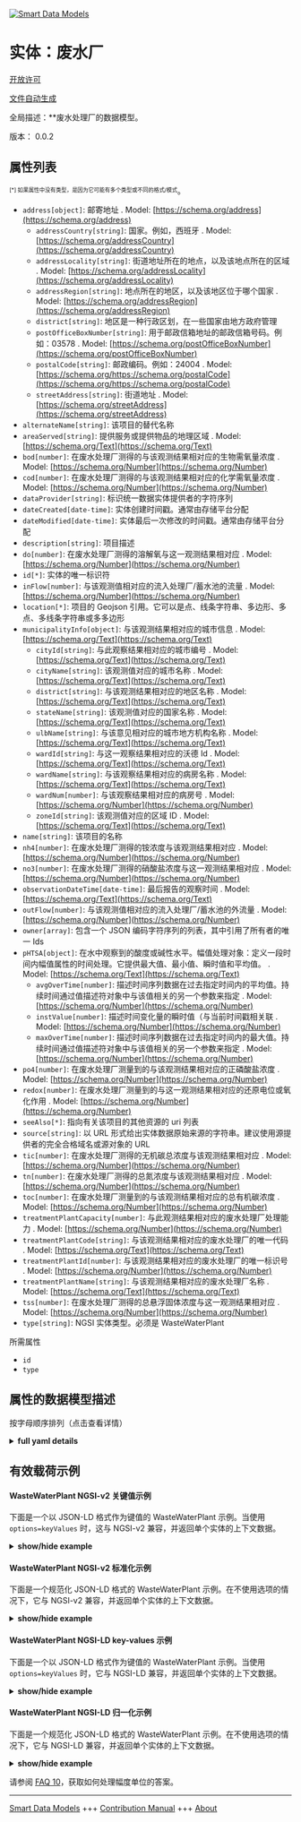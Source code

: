 <!-- 10-Header -->    
[![Smart Data Models](https://smartdatamodels.org/wp-content/uploads/2022/01/SmartDataModels_logo.png "Logo")](https://smartdatamodels.org)    
实体：废水厂    
======<!-- /10-Header -->    
<!-- 15-License -->    
[开放许可](https://github.com/smart-data-models//dataModel.WasteWater/blob/master/WasteWaterPlant/LICENSE.md)    
[文件自动生成](https://docs.google.com/presentation/d/e/2PACX-1vTs-Ng5dIAwkg91oTTUdt8ua7woBXhPnwavZ0FxgR8BsAI_Ek3C5q97Nd94HS8KhP-r_quD4H0fgyt3/pub?start=false&loop=false&delayms=3000#slide=id.gb715ace035_0_60)    
<!-- /15-License -->    
<!-- 20-Description -->    
全局描述：**废水处理厂的数据模型。    
版本： 0.0.2    
<!-- /20-Description -->    
<!-- 30-PropertiesList -->    
## 属性列表    
<sup><sub>[*] 如果属性中没有类型，是因为它可能有多个类型或不同的格式/模式</sub></sup>。    
- `address[object]`: 邮寄地址  . Model: [https://schema.org/address](https://schema.org/address)	- `addressCountry[string]`: 国家。例如，西班牙  . Model: [https://schema.org/addressCountry](https://schema.org/addressCountry)    
	- `addressLocality[string]`: 街道地址所在的地点，以及该地点所在的区域  . Model: [https://schema.org/addressLocality](https://schema.org/addressLocality)    
	- `addressRegion[string]`: 地点所在的地区，以及该地区位于哪个国家  . Model: [https://schema.org/addressRegion](https://schema.org/addressRegion)    
	- `district[string]`: 地区是一种行政区划，在一些国家由地方政府管理      
	- `postOfficeBoxNumber[string]`: 用于邮政信箱地址的邮政信箱号码。例如：03578  . Model: [https://schema.org/postOfficeBoxNumber](https://schema.org/postOfficeBoxNumber)    
	- `postalCode[string]`: 邮政编码。例如：24004  . Model: [https://schema.org/https://schema.org/postalCode](https://schema.org/https://schema.org/postalCode)    
	- `streetAddress[string]`: 街道地址  . Model: [https://schema.org/streetAddress](https://schema.org/streetAddress)    
- `alternateName[string]`: 该项目的替代名称  - `areaServed[string]`: 提供服务或提供物品的地理区域  . Model: [https://schema.org/Text](https://schema.org/Text)- `bod[number]`: 在废水处理厂测得的与该观测结果相对应的生物需氧量浓度  . Model: [https://schema.org/Number](https://schema.org/Number)- `cod[number]`: 在废水处理厂测得的与该观测结果相对应的化学需氧量浓度  . Model: [https://schema.org/Number](https://schema.org/Number)- `dataProvider[string]`: 标识统一数据实体提供者的字符序列  - `dateCreated[date-time]`: 实体创建时间戳。通常由存储平台分配  - `dateModified[date-time]`: 实体最后一次修改的时间戳。通常由存储平台分配  - `description[string]`: 项目描述  - `do[number]`: 在废水处理厂测得的溶解氧与这一观测结果相对应  . Model: [https://schema.org/Number](https://schema.org/Number)- `id[*]`: 实体的唯一标识符  - `inFlow[number]`: 与该观测值相对应的流入处理厂/蓄水池的流量  . Model: [https://schema.org/Number](https://schema.org/Number)- `location[*]`: 项目的 Geojson 引用。它可以是点、线条字符串、多边形、多点、多线条字符串或多多边形  - `municipalityInfo[object]`: 与该观测结果相对应的城市信息  . Model: [https://schema.org/Text](https://schema.org/Text)	- `cityId[string]`: 与此观察结果相对应的城市编号  . Model: [https://schema.org/Text](https://schema.org/Text)    
	- `cityName[string]`: 该观测值对应的城市名称  . Model: [https://schema.org/Text](https://schema.org/Text)    
	- `district[string]`: 与该观测结果相对应的地区名称  . Model: [https://schema.org/Text](https://schema.org/Text)    
	- `stateName[string]`: 该观测值对应的国家名称  . Model: [https://schema.org/Text](https://schema.org/Text)    
	- `ulbName[string]`: 与该意见相对应的城市地方机构名称  . Model: [https://schema.org/Text](https://schema.org/Text)    
	- `wardId[string]`: 与这一观察结果相对应的沃德 Id  . Model: [https://schema.org/Text](https://schema.org/Text)    
	- `wardName[string]`: 与该观察结果相对应的病房名称  . Model: [https://schema.org/Text](https://schema.org/Text)    
	- `wardNum[number]`: 与该观察结果相对应的病房号  . Model: [https://schema.org/Number](https://schema.org/Number)    
	- `zoneId[string]`: 该观测值对应的区域 ID  . Model: [https://schema.org/Text](https://schema.org/Text)    
- `name[string]`: 该项目的名称  - `nh4[number]`: 在废水处理厂测得的铵浓度与该观测结果相对应  . Model: [https://schema.org/Number](https://schema.org/Number)- `no3[number]`: 在废水处理厂测得的硝酸盐浓度与这一观测结果相对应  . Model: [https://schema.org/Number](https://schema.org/Number)- `observationDateTime[date-time]`: 最后报告的观察时间  . Model: [https://schema.org/Text](https://schema.org/Text)- `outFlow[number]`: 与该观测值相对应的流入处理厂/蓄水池的外流量  . Model: [https://schema.org/Number](https://schema.org/Number)- `owner[array]`: 包含一个 JSON 编码字符序列的列表，其中引用了所有者的唯一 Ids  - `pHTSA[object]`: 在水中观察到的酸度或碱性水平。幅值处理对象：定义一段时间内幅值属性的时间处理。它提供最大值、最小值、瞬时值和平均值。  . Model: [https://schema.org/Text](https://schema.org/Text)	- `avgOverTime[number]`: 描述时间序列数据在过去指定时间内的平均值。持续时间通过值描述符对象中与该值相关的另一个参数来指定  . Model: [https://schema.org/Number](https://schema.org/Number)    
	- `instValue[number]`: 描述时间变化量的瞬时值（与当前时间戳相关联  . Model: [https://schema.org/Number](https://schema.org/Number)    
	- `maxOverTime[number]`: 描述时间序列数据在过去指定时间内的最大值。持续时间通过值描述符对象中与该值相关的另一个参数来指定  . Model: [https://schema.org/Number](https://schema.org/Number)    
- `po4[number]`: 在废水处理厂测量到的与该观测结果相对应的正磷酸盐浓度  . Model: [https://schema.org/Number](https://schema.org/Number)- `redox[number]`: 在废水处理厂测量到的与这一观测结果相对应的还原电位或氧化作用  . Model: [https://schema.org/Number](https://schema.org/Number)- `seeAlso[*]`: 指向有关该项目的其他资源的 uri 列表  - `source[string]`: 以 URL 形式给出实体数据原始来源的字符串。建议使用源提供者的完全合格域名或源对象的 URL  - `tic[number]`: 在废水处理厂测得的无机碳总浓度与该观测结果相对应  . Model: [https://schema.org/Number](https://schema.org/Number)- `tn[number]`: 在废水处理厂测得的总氮浓度与该观测结果相对应  . Model: [https://schema.org/Number](https://schema.org/Number)- `toc[number]`: 在废水处理厂测量到的与该观测结果相对应的总有机碳浓度  . Model: [https://schema.org/Number](https://schema.org/Number)- `treatmentPlantCapacity[number]`: 与此观测结果相对应的废水处理厂处理能力  . Model: [https://schema.org/Number](https://schema.org/Number)- `treatmentPlantCode[string]`: 与该观测结果相对应的废水处理厂的唯一代码  . Model: [https://schema.org/Text](https://schema.org/Text)- `treatmentPlantId[number]`: 与该观测结果相对应的废水处理厂的唯一标识号  . Model: [https://schema.org/Number](https://schema.org/Number)- `treatmentPlantName[string]`: 与该观测结果相对应的废水处理厂名称  . Model: [https://schema.org/Text](https://schema.org/Text)- `tss[number]`: 在废水处理厂测得的总悬浮固体浓度与这一观测结果相对应  . Model: [https://schema.org/Number](https://schema.org/Number)- `type[string]`: NGSI 实体类型。必须是 WasteWaterPlant  <!-- /30-PropertiesList -->    
<!-- 35-RequiredProperties -->    
所需属性    
- `id`  - `type`  <!-- /35-RequiredProperties -->    
<!-- 40-RequiredProperties -->    
<!-- /40-RequiredProperties -->    
<!-- 50-DataModelHeader -->    
## 属性的数据模型描述    
按字母顺序排列（点击查看详情）    
<!-- /50-DataModelHeader -->    
<!-- 60-ModelYaml -->    
<details><summary><strong>full yaml details</strong></summary>      
```yaml    
WasteWaterPlant:      
  description: Data model for waste water treatment plant.      
  properties:      
    address:      
      description: The mailing address      
      properties:      
        addressCountry:      
          description: 'The country. For example, Spain'      
          type: string      
          x-ngsi:      
            model: https://schema.org/addressCountry      
            type: Property      
        addressLocality:      
          description: 'The locality in which the street address is, and which is in the region'      
          type: string      
          x-ngsi:      
            model: https://schema.org/addressLocality      
            type: Property      
        addressRegion:      
          description: 'The region in which the locality is, and which is in the country'      
          type: string      
          x-ngsi:      
            model: https://schema.org/addressRegion      
            type: Property      
        district:      
          description: 'A district is a type of administrative division that, in some countries, is managed by the local government'      
          type: string      
          x-ngsi:      
            type: Property      
        postOfficeBoxNumber:      
          description: 'The post office box number for PO box addresses. For example, 03578'      
          type: string      
          x-ngsi:      
            model: https://schema.org/postOfficeBoxNumber      
            type: Property      
        postalCode:      
          description: 'The postal code. For example, 24004'      
          type: string      
          x-ngsi:      
            model: https://schema.org/https://schema.org/postalCode      
            type: Property      
        streetAddress:      
          description: The street address      
          type: string      
          x-ngsi:      
            model: https://schema.org/streetAddress      
            type: Property      
        streetNr:      
          description: Number identifying a specific property on a public street      
          type: string      
          x-ngsi:      
            type: Property      
      type: object      
      x-ngsi:      
        model: https://schema.org/address      
        type: Property      
    alternateName:      
      description: An alternative name for this item      
      type: string      
      x-ngsi:      
        type: Property      
    areaServed:      
      description: The geographic area where a service or offered item is provided      
      type: string      
      x-ngsi:      
        model: https://schema.org/Text      
        type: Property      
    bod:      
      description: Biological Oxygen Demand concentration measured in the waste-water treatment plant corresponding to this observation      
      type: number      
      x-ngsi:      
        model: https://schema.org/Number      
        type: Property      
    cod:      
      description: Chemical Oxygen Demand concentration measured in the waste-water treatment plant corresponding to this observation      
      type: number      
      x-ngsi:      
        model: https://schema.org/Number      
        type: Property      
    dataProvider:      
      description: A sequence of characters identifying the provider of the harmonised data entity      
      type: string      
      x-ngsi:      
        type: Property      
    dateCreated:      
      description: Entity creation timestamp. This will usually be allocated by the storage platform      
      format: date-time      
      type: string      
      x-ngsi:      
        type: Property      
    dateModified:      
      description: Timestamp of the last modification of the entity. This will usually be allocated by the storage platform      
      format: date-time      
      type: string      
      x-ngsi:      
        type: Property      
    description:      
      description: A description of this item      
      type: string      
      x-ngsi:      
        type: Property      
    do:      
      description: Dissolved oxygen measured in the waste-water treatment plant corresponding to this observation      
      type: number      
      x-ngsi:      
        model: https://schema.org/Number      
        type: Property      
    id:      
      anyOf:      
        - description: Identifier format of any NGSI entity      
          maxLength: 256      
          minLength: 1      
          pattern: ^[\w\-\.\{\}\$\+\*\[\]`|~^@!,:\\]+$      
          type: string      
          x-ngsi:      
            type: Property      
        - description: Identifier format of any NGSI entity      
          format: uri      
          type: string      
          x-ngsi:      
            type: Property      
      description: Unique identifier of the entity      
      x-ngsi:      
        type: Property      
    inFlow:      
      description: In-flow amount into the treatment plant/reservoir corresponding to this observation      
      type: number      
      x-ngsi:      
        model: https://schema.org/Number      
        type: Property      
    location:      
      description: 'Geojson reference to the item. It can be Point, LineString, Polygon, MultiPoint, MultiLineString or MultiPolygon'      
      oneOf:      
        - description: Geojson reference to the item. Point      
          properties:      
            bbox:      
              items:      
                type: number      
              minItems: 4      
              type: array      
            coordinates:      
              items:      
                type: number      
              minItems: 2      
              type: array      
            type:      
              enum:      
                - Point      
              type: string      
          required:      
            - type      
            - coordinates      
          title: GeoJSON Point      
          type: object      
          x-ngsi:      
            type: GeoProperty      
        - description: Geojson reference to the item. LineString      
          properties:      
            bbox:      
              items:      
                type: number      
              minItems: 4      
              type: array      
            coordinates:      
              items:      
                items:      
                  type: number      
                minItems: 2      
                type: array      
              minItems: 2      
              type: array      
            type:      
              enum:      
                - LineString      
              type: string      
          required:      
            - type      
            - coordinates      
          title: GeoJSON LineString      
          type: object      
          x-ngsi:      
            type: GeoProperty      
        - description: Geojson reference to the item. Polygon      
          properties:      
            bbox:      
              items:      
                type: number      
              minItems: 4      
              type: array      
            coordinates:      
              items:      
                items:      
                  items:      
                    type: number      
                  minItems: 2      
                  type: array      
                minItems: 4      
                type: array      
              type: array      
            type:      
              enum:      
                - Polygon      
              type: string      
          required:      
            - type      
            - coordinates      
          title: GeoJSON Polygon      
          type: object      
          x-ngsi:      
            type: GeoProperty      
        - description: Geojson reference to the item. MultiPoint      
          properties:      
            bbox:      
              items:      
                type: number      
              minItems: 4      
              type: array      
            coordinates:      
              items:      
                items:      
                  type: number      
                minItems: 2      
                type: array      
              type: array      
            type:      
              enum:      
                - MultiPoint      
              type: string      
          required:      
            - type      
            - coordinates      
          title: GeoJSON MultiPoint      
          type: object      
          x-ngsi:      
            type: GeoProperty      
        - description: Geojson reference to the item. MultiLineString      
          properties:      
            bbox:      
              items:      
                type: number      
              minItems: 4      
              type: array      
            coordinates:      
              items:      
                items:      
                  items:      
                    type: number      
                  minItems: 2      
                  type: array      
                minItems: 2      
                type: array      
              type: array      
            type:      
              enum:      
                - MultiLineString      
              type: string      
          required:      
            - type      
            - coordinates      
          title: GeoJSON MultiLineString      
          type: object      
          x-ngsi:      
            type: GeoProperty      
        - description: Geojson reference to the item. MultiLineString      
          properties:      
            bbox:      
              items:      
                type: number      
              minItems: 4      
              type: array      
            coordinates:      
              items:      
                items:      
                  items:      
                    items:      
                      type: number      
                    minItems: 2      
                    type: array      
                  minItems: 4      
                  type: array      
                type: array      
              type: array      
            type:      
              enum:      
                - MultiPolygon      
              type: string      
          required:      
            - type      
            - coordinates      
          title: GeoJSON MultiPolygon      
          type: object      
          x-ngsi:      
            type: GeoProperty      
      x-ngsi:      
        type: GeoProperty      
    municipalityInfo:      
      description: Municipality information corresponding to this observation      
      properties:      
        cityId:      
          description: City Id corresponding to this observation      
          type: string      
          x-ngsi:      
            model: https://schema.org/Text      
            type: Property      
        cityName:      
          description: City name corresponding to this observation      
          type: string      
          x-ngsi:      
            model: https://schema.org/Text      
            type: Property      
        district:      
          description: District name corresponding to this observation      
          type: string      
          x-ngsi:      
            model: https://schema.org/Text      
            type: Property      
        stateName:      
          description: Name of the state corresponding to this observation      
          type: string      
          x-ngsi:      
            model: https://schema.org/Text      
            type: Property      
        ulbName:      
          description: Name of the Urban Local Body corresponding to this observation      
          type: string      
          x-ngsi:      
            model: https://schema.org/Text      
            type: Property      
        wardId:      
          description: Ward Id corresponding to this observation      
          type: string      
          x-ngsi:      
            model: https://schema.org/Text      
            type: Property      
        wardName:      
          description: Ward name corresponding to this observation      
          type: string      
          x-ngsi:      
            model: https://schema.org/Text      
            type: Property      
        wardNum:      
          description: Ward number corresponding to this observation      
          type: number      
          x-ngsi:      
            model: https://schema.org/Number      
            type: Property      
        zoneId:      
          description: Zone Id corresponding to this observation      
          type: string      
          x-ngsi:      
            model: https://schema.org/Text      
            type: Property      
        zoneName:      
          description: Zone name corresponding to this observation      
          type: string      
          x-ngsi:      
            model: https://schema.org/Text      
            type: Property      
      type: object      
      x-ngsi:      
        model: https://schema.org/Text      
        type: Property      
    name:      
      description: The name of this item      
      type: string      
      x-ngsi:      
        type: Property      
    nh4:      
      description: Ammonium concentration measured in the waste-water treatment plant corresponding to this observation      
      type: number      
      x-ngsi:      
        model: https://schema.org/Number      
        type: Property      
    no3:      
      description: Nitrate concentration measured in waste-water treatment plant corresponding to this observation      
      type: number      
      x-ngsi:      
        model: https://schema.org/Number      
        type: Property      
    observationDateTime:      
      description: Last reported time of observation      
      format: date-time      
      type: string      
      x-ngsi:      
        model: https://schema.org/Text      
        type: Property      
    outFlow:      
      description: Out-flow amount into the treatment plant/reservoir corresponding to this observation      
      type: number      
      x-ngsi:      
        model: https://schema.org/Number      
        type: Property      
    owner:      
      description: A List containing a JSON encoded sequence of characters referencing the unique Ids of the owner(s)      
      items:      
        anyOf:      
          - description: Identifier format of any NGSI entity      
            maxLength: 256      
            minLength: 1      
            pattern: ^[\w\-\.\{\}\$\+\*\[\]`|~^@!,:\\]+$      
            type: string      
            x-ngsi:      
              type: Property      
          - description: Identifier format of any NGSI entity      
            format: uri      
            type: string      
            x-ngsi:      
              type: Property      
        description: Unique identifier of the entity      
        x-ngsi:      
          type: Property      
      type: array      
      x-ngsi:      
        type: Property      
    pHTSA:      
      description: 'Acidity level or basicity level observed in the water. Object defining the temporal processing of the magnitude property during a period. It provides maximum, minimum, instant value and average'      
      properties:      
        avgOverTime:      
          description: Describes the average value of a time-series data over a specified duration in past. The duration is specified using another parameter in the value descriptor object related to this value      
          type: number      
          x-ngsi:      
            model: https://schema.org/Number      
            type: Property      
        instValue:      
          description: Describes the instantaneous value (associated with the current timestamp) of a time varying quantity      
          type: number      
          x-ngsi:      
            model: https://schema.org/Number      
            type: Property      
        maxOverTime:      
          description: Describes the maximum value of a time-series data over a specified duration in past. The duration is specified using another parameter in the value descriptor object related to this value      
          type: number      
          x-ngsi:      
            model: https://schema.org/Number      
            type: Property      
        minOverTime:      
          description: Describes the minimum value of a time-series data over a specified duration in past. The duration is specified using another parameter in the value descriptor object related to this value      
          type: number      
          x-ngsi:      
            model: https://schema.org/Number      
            type: Property      
      type: object      
      x-ngsi:      
        model: https://schema.org/Text      
        type: Property      
    po4:      
      description: Ortho-phosphate concentration measured in the waste-water treatment plant corresponding to this observation      
      type: number      
      x-ngsi:      
        model: https://schema.org/Number      
        type: Property      
    redox:      
      description: Reduction potential or oxidation measured in waste-water treatment plant corresponding to this observation      
      type: number      
      x-ngsi:      
        model: https://schema.org/Number      
        type: Property      
    seeAlso:      
      description: list of uri pointing to additional resources about the item      
      oneOf:      
        - items:      
            format: uri      
            type: string      
          minItems: 1      
          type: array      
        - format: uri      
          type: string      
      x-ngsi:      
        type: Property      
    source:      
      description: 'A sequence of characters giving the original source of the entity data as a URL. Recommended to be the fully qualified domain name of the source provider, or the URL to the source object'      
      type: string      
      x-ngsi:      
        type: Property      
    tic:      
      description: Total Inorganic Carbon concentration measured in the waste-water treatment plant corresponding to this observation      
      type: number      
      x-ngsi:      
        model: https://schema.org/Number      
        type: Property      
    tn:      
      description: Total Nitrogen concentration measured in waste-water treatment plant corresponding to this observation      
      type: number      
      x-ngsi:      
        model: https://schema.org/Number      
        type: Property      
    toc:      
      description: Total Organic Carbon concentration measured in the waste-water treatment plant corresponding to this observation      
      type: number      
      x-ngsi:      
        model: https://schema.org/Number      
        type: Property      
    treatmentPlantCapacity:      
      description: Handling capacity of the waste-water treatment plant corresponding to this observation      
      type: number      
      x-ngsi:      
        model: https://schema.org/Number      
        type: Property      
    treatmentPlantCode:      
      description: Unique code for the waste-water treatment plant corresponding to this observation      
      type: string      
      x-ngsi:      
        model: https://schema.org/Text      
        type: Property      
    treatmentPlantId:      
      description: Unique identification number for the waste-water treatment plant corresponding to this observation      
      type: number      
      x-ngsi:      
        model: https://schema.org/Number      
        type: Property      
    treatmentPlantName:      
      description: Name of the waste-water treatment plant corresponding to this observation      
      type: string      
      x-ngsi:      
        model: https://schema.org/Text      
        type: Property      
    tss:      
      description: Total suspended solids concentration measured in a waste-water treatment plant corresponding to this observation      
      type: number      
      x-ngsi:      
        model: https://schema.org/Number      
        type: Property      
    type:      
      description: NGSI entity type. It has to be WasteWaterPlant      
      enum:      
        - WasteWaterPlant      
      type: string      
      x-ngsi:      
        type: Property      
  required:      
    - id      
    - type      
  type: object      
  x-derived-from: ""      
  x-disclaimer: 'Redistribution and use in source and binary forms, with or without modification, are permitted  provided that the license conditions are met. Copyleft (c) 2022 Contributors to Smart Data Models Program'      
  x-license-url: https://github.com/smart-data-models/dataModel.WasteWater/blob/master/WasteWaterPlant/LICENSE.md      
  x-model-schema: https://smart-data-models.github.io/dataModel.WasteWater/WasteWaterPlant/schema.json      
  x-model-tags: IUDX      
  x-version: 0.0.2      
```    
</details>      
<!-- /60-ModelYaml -->    
<!-- 70-MiddleNotes -->    
<!-- /70-MiddleNotes -->    
<!-- 80-Examples -->    
## 有效载荷示例    
#### WasteWaterPlant NGSI-v2 关键值示例    
下面是一个以 JSON-LD 格式作为键值的 WasteWaterPlant 示例。当使用 `options=keyValues` 时，这与 NGSI-v2 兼容，并返回单个实体的上下文数据。    
<details><summary><strong>show/hide example</strong></summary>      
```json  
{  
  "id": "uri:ngsi-ld:1234:A43R",  
  "type": "WasteWaterPlant",  
  "no3": 10,  
  "bod": 250,  
  "inFlow": 5,  
  "toc": 0.7,  
  "nh4": 50,  
  "redox": 25,  
  "do": 4,  
  "treatmentPlantId": 7,  
  "outFlow": 6.7,  
  "tss": 2,  
  "treatmentPlantCapacity": 10,  
  "tic": 2,  
  "tn": 9,  
  "po4": 6,  
  "cod": 25,  
  "treatmentPlantName": "A",  
  "treatmentPlantCode": "2",  
  "observationDateTime": "2021-03-11T15:51:02+05:30",  
  "pHTSA": {  
    "avgOverTime": 8,  
    "maxOverTime": 10,  
    "instValue": 6,  
    "minOverTime": 6  
  },  
  "municipalityInfo": {  
    "district": "Bangalore Urban",  
    "ulbName": "BMC",  
    "cityId": "23",  
    "wardId": "23",  
    "stateName": "Karnataka",  
    "cityName": "Bangalore",  
    "zoneName": "South",  
    "wardName": "Bangalore Urban",  
    "zoneId": "2",  
    "wardNum": 4  
  }  
}  
```  
</details>    
#### WasteWaterPlant NGSI-v2 标准化示例    
下面是一个规范化 JSON-LD 格式的 WasteWaterPlant 示例。在不使用选项的情况下，它与 NGSI-v2 兼容，并返回单个实体的上下文数据。    
<details><summary><strong>show/hide example</strong></summary>      
```json  
{  
  "id": "uri:ngsi-ld:1234:A43R",  
  "type": "WasteWaterPlant",  
  "no3": {  
    "type": "Number",  
    "value": 10  
  },  
  "bod": {  
    "type": "Number",  
    "value": 250  
  },  
  "inFlow": {  
    "type": "Number",  
    "value": 5  
  },  
  "toc": {  
    "type": "Number",  
    "value": 0.7  
  },  
  "nh4": {  
    "type": "Number",  
    "value": 50  
  },  
  "redox": {  
    "type": "Number",  
    "value": 25  
  },  
  "do": {  
    "type": "Number",  
    "value": 4  
  },  
  "treatmentPlantId": {  
    "type": "Number",  
    "value": 7  
  },  
  "outFlow": {  
    "type": "Number",  
    "value": 6.7  
  },  
  "tss": {  
    "type": "Number",  
    "value": 2  
  },  
  "treatmentPlantCapacity": {  
    "type": "Number",  
    "value": 10  
  },  
  "tic": {  
    "type": "Number",  
    "value": 2  
  },  
  "tn": {  
    "type": "Number",  
    "value": 9  
  },  
  "po4": {  
    "type": "Number",  
    "value": 6  
  },  
  "cod": {  
    "type": "Number",  
    "value": 25  
  },  
  "treatmentPlantName": {  
    "type": "Text",  
    "value": "A"  
  },  
  "treatmentPlantCode": {  
    "type": "Text",  
    "value": "2"  
  },  
  "observationDateTime": {  
    "type": "DateTime",  
    "value": "2021-03-11T15:51:02+05:30"  
  },  
  "pHTSA": {  
    "type": "StructuredValue",  
    "value": {  
      "avgOverTime": 8,  
      "maxOverTime": 10,  
      "instValue": 6,  
      "minOverTime": 6  
    }  
  },  
  "municipalityInfo": {  
    "type": "StructuredValue",  
    "value": {  
      "district": "Bangalore Urban",  
      "ulbName": "BMC",  
      "cityId": "23",  
      "wardId": "23",  
      "stateName": "Karnataka",  
      "cityName": "Bangalore",  
      "zoneName": "South",  
      "wardName": "Bangalore Urban",  
      "zoneId": "2",  
      "wardNum": 4  
    }  
  }  
}  
```  
</details>    
#### WasteWaterPlant NGSI-LD key-values 示例    
下面是一个以 JSON-LD 格式作为键值的 WasteWaterPlant 示例。当使用 `options=keyValues` 时，它与 NGSI-LD 兼容，并返回单个实体的上下文数据。    
<details><summary><strong>show/hide example</strong></summary>      
```json  
{  
  "id": "uri:ngsi-ld:1234:A43R",  
  "type": "WasteWaterPlant",  
  "bod": 250,  
  "cod": 25,  
  "do": 4,  
  "inFlow": 5,  
  "municipalityInfo": {  
    "district": "Bangalore Urban",  
    "ulbName": "BMC",  
    "cityId": "23",  
    "wardId": "23",  
    "stateName": "Karnataka",  
    "cityName": "Bangalore",  
    "zoneName": "South",  
    "wardName": "Bangalore Urban",  
    "zoneId": "2",  
    "wardNum": 4  
  },  
  "nh4": 50,  
  "no3": 10,  
  "observationDateTime": "2021-03-11T15:51:02+05:30",  
  "outFlow": 6.7,  
  "pHTSA": {  
    "avgOverTime": 8,  
    "maxOverTime": 10,  
    "instValue": 6,  
    "minOverTime": 6  
  },  
  "po4": 6,  
  "redox": 25,  
  "tic": 2,  
  "tn": 9,  
  "toc": 0.7,  
  "treatmentPlantCapacity": 10,  
  "treatmentPlantCode": "2",  
  "treatmentPlantId": 7,  
  "treatmentPlantName": "A",  
  "tss": 2,  
  "@context": [  
    "iudx:WasteWaterMgmt",  
    "https://raw.githubusercontent.com/smart-data-models/dataModel.WasteWater/master/context.jsonld"  
  ]  
}  
```  
</details>    
#### WasteWaterPlant NGSI-LD 归一化示例    
下面是一个规范化 JSON-LD 格式的 WasteWaterPlant 示例。在不使用选项的情况下，它与 NGSI-LD 兼容，并返回单个实体的上下文数据。    
<details><summary><strong>show/hide example</strong></summary>      
```json  
{  
    "id": "uri:ngsi-ld:1234:A43R",  
    "type": "WasteWaterPlant",  
    "bod": {  
        "type": "Property",  
        "value": 250  
    },  
    "cod": {  
        "type": "Property",  
        "value": 25  
    },  
    "do": {  
        "type": "Property",  
        "value": 4  
    },  
    "inFlow": {  
        "type": "Property",  
        "value": 5  
    },  
    "municipalityInfo": {  
        "type": "Property",  
        "value": {  
            "district": "Bangalore Urban",  
            "ulbName": "BMC",  
            "cityId": "23",  
            "wardId": "23",  
            "stateName": "Karnataka",  
            "cityName": "Bangalore",  
            "zoneName": "South",  
            "wardName": "Bangalore Urban",  
            "zoneId": "2",  
            "wardNum": 4  
        }  
    },  
    "nh4": {  
        "type": "Property",  
        "value": 50  
    },  
    "no3": {  
        "type": "Property",  
        "value": 10  
    },  
    "observationDateTime": {  
        "type": "Property",  
        "value": {  
            "@type": "DateTime",  
            "@value": "2021-03-11T15:51:02+05:30"  
        }  
    },  
    "outFlow": {  
        "type": "Property",  
        "value": 6.7  
    },  
    "pHTSA": {  
        "type": "Property",  
        "value": {  
            "avgOverTime": 8,  
            "maxOverTime": 10,  
            "instValue": 6,  
            "minOverTime": 6  
        }  
    },  
    "po4": {  
        "type": "Property",  
        "value": 6  
    },  
    "redox": {  
        "type": "Property",  
        "value": 25  
    },  
    "tic": {  
        "type": "Property",  
        "value": 2  
    },  
    "tn": {  
        "type": "Property",  
        "value": 9  
    },  
    "toc": {  
        "type": "Property",  
        "value": 0.7  
    },  
    "treatmentPlantCapacity": {  
        "type": "Property",  
        "value": 10  
    },  
    "treatmentPlantCode": {  
        "type": "Property",  
        "value": "2"  
    },  
    "treatmentPlantId": {  
        "type": "Property",  
        "value": 7  
    },  
    "treatmentPlantName": {  
        "type": "Property",  
        "value": "A"  
    },  
    "tss": {  
        "type": "Property",  
        "value": 2  
    },  
    "@context": [  
        "iudx:WasteWaterMgmt",  
        "https://raw.githubusercontent.com/smart-data-models/dataModel.WasteWater/master/context.jsonld"  
    ]  
}  
```  
</details><!-- /80-Examples -->    
<!-- 90-FooterNotes -->    
<!-- /90-FooterNotes -->    
<!-- 95-Units -->    
请参阅 [FAQ 10](https://smartdatamodels.org/index.php/faqs/)，获取如何处理幅度单位的答案。    
<!-- /95-Units -->    
<!-- 97-LastFooter -->    
---    
[Smart Data Models](https://smartdatamodels.org) +++ [Contribution Manual](https://bit.ly/contribution_manual) +++ [About](https://bit.ly/Introduction_SDM)<!-- /97-LastFooter -->    
